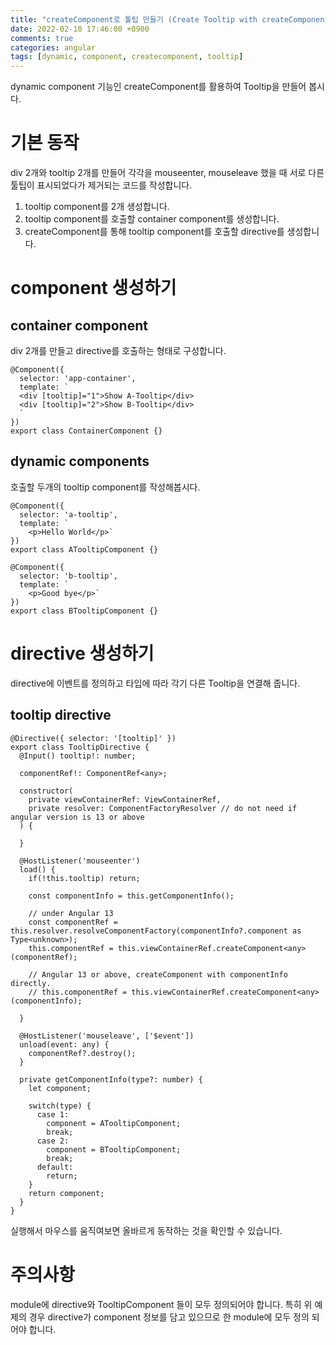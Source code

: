 ```yaml
---
title: "createComponent로 툴팁 만들기 (Create Tooltip with createComponent)"
date: 2022-02-10 17:46:00 +0900
comments: true
categories: angular
tags: [dynamic, component, createcomponent, tooltip]
---
```


dynamic component 기능인 createComponent를 활용하여 Tooltip을 만들어 봅시다.<br>

# 기본 동작

div 2개와 tooltip 2개를 만들어 각각을 mouseenter, mouseleave 했을 때 서로 다른 툴팁이 표시되었다가 제거되는 코드를 작성합니다.

1. tooltip component를 2개 생성합니다.
2. tooltip component를 호출할 container component를 생성합니다.
3. createComponent를 통해 tooltip component를 호출할 directive를 생성합니다.


# component 생성하기

## container component

div 2개를 만들고 directive를 호출하는 형태로 구성합니다.

```tsx
@Component({
  selector: 'app-container',
  template: `
  <div [tooltip]="1">Show A-Tooltip</div>
  <div [tooltip]="2">Show B-Tooltip</div>
  `
})
export class ContainerComponent {}
```

## dynamic components

호출할 두개의 tooltip component를 작성해봅시다.

```tsx
@Component({
  selector: 'a-tooltip',
  template: `
    <p>Hello World</p>`
})
export class ATooltipComponent {}

@Component({
  selector: 'b-tooltip',
  template: `
    <p>Good bye</p>`
})
export class BTooltipComponent {}
```

# directive 생성하기

directive에 이벤트를 정의하고 타입에 따라 각기 다른 Tooltip을 연결해 줍니다. 

## tooltip directive

```tsx
@Directive({ selector: '[tooltip]' })
export class TooltipDirective {
  @Input() tooltip!: number;

  componentRef!: ComponentRef<any>;

  constructor(
    private viewContainerRef: ViewContainerRef,
    private resolver: ComponentFactoryResolver // do not need if angular version is 13 or above
  ) {

  }

  @HostListener('mouseenter')
  load() {
    if(!this.tooltip) return;

    const componentInfo = this.getComponentInfo();

    // under Angular 13
    const componentRef = this.resolver.resolveComponentFactory(componentInfo?.component as Type<unknown>);
    this.componentRef = this.viewContainerRef.createComponent<any>(componentRef);

    // Angular 13 or above, createComponent with componentInfo directly.
    // this.componentRef = this.viewContainerRef.createComponent<any>(componentInfo);
    
  }

  @HostListener('mouseleave', ['$event'])
  unload(event: any) {
    componentRef?.destroy();
  }

  private getComponentInfo(type?: number) {
    let component;

    switch(type) {
      case 1:
        component = ATooltipComponent;
        break;
      case 2:
        component = BTooltipComponent;
        break;
      default:
        return;
    }
    return component;
  }
}
```

실행해서 마우스를 움직여보면 올바르게 동작하는 것을 확인할 수 있습니다.


# 주의사항

module에 directive와 TooltipComponent 들이 모두 정의되어야 합니다. 특히 위 예제의 경우 directive가 component 정보를 담고 있으므로 한 module에 모두 정의 되어야 합니다.

